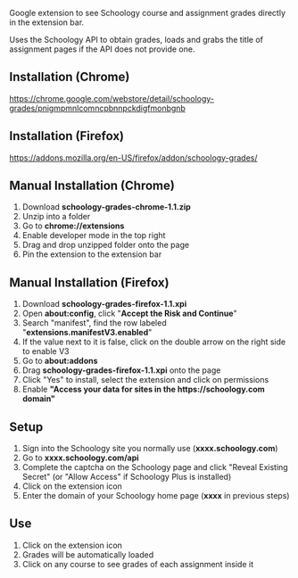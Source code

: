 Google extension to see Schoology course and assignment grades directly in the extension bar.

Uses the Schoology API to obtain grades, loads and grabs the title of assignment pages if the API does not provide one.

## Installation (Chrome)
https://chrome.google.com/webstore/detail/schoology-grades/pnigmpmnlcomncpbnnpckdigfmonbgnb

## Installation (Firefox)
https://addons.mozilla.org/en-US/firefox/addon/schoology-grades/

## Manual Installation (Chrome)
1) Download **schoology-grades-chrome-1.1.zip**
2) Unzip into a folder
3) Go to **chrome://extensions**
4) Enable developer mode in the top right
5) Drag and drop unzipped folder onto the page
6) Pin the extension to the extension bar

## Manual Installation (Firefox)
1) Download **schoology-grades-firefox-1.1.xpi**
2) Open **about:config**, click "**Accept the Risk and Continue**"
3) Search "manifest", find the row labeled "**extensions.manifestV3.enabled**"
4) If the value next to it is false, click on the double arrow on the right side to enable V3
5) Go to **about:addons**
6) Drag **schoology-grades-firefox-1.1.xpi** onto the page
7) Click "Yes" to install, select the extension and click on permissions
8) Enable **"Access your data for sites in the htt<span>p</span>s://schoology.com domain"**

## Setup
1) Sign into the Schoology site you normally use (**xxxx.schoology.com**)
2) Go to **xxxx.schoology.com/api**
3) Complete the captcha on the Schoology page and click "Reveal Existing Secret" (or "Allow Access" if Schoology Plus is installed)
4) Click on the extension icon
5) Enter the domain of your Schoology home page (**xxxx** in previous steps)

## Use
1) Click on the extension icon
2) Grades will be automatically loaded
3) Click on any course to see grades of each assignment inside it
